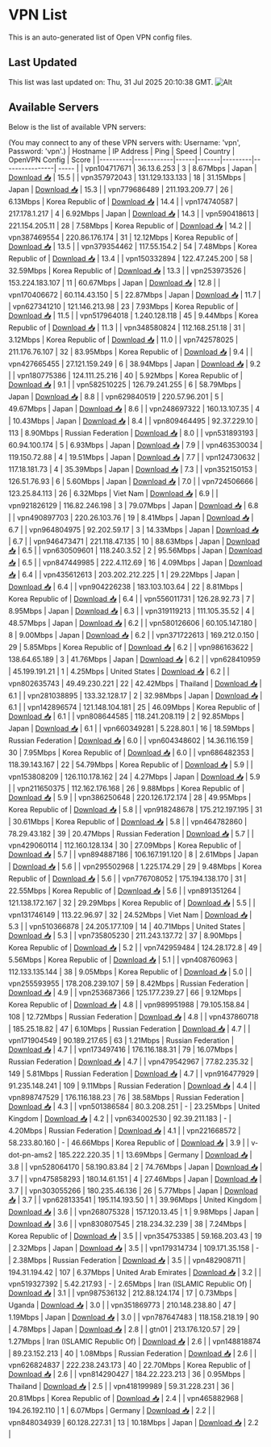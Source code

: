 # VPN List

This is an auto-generated list of Open VPN config files.

## Last Updated

This list was last updated on: Thu, 31 Jul 2025 20:10:38 GMT.
![Alt](https://repobeats.axiom.co/api/embed/186b98318ef1479477931607c1ad7d823f12451f.svg "Repobeats analytics image")

## Available Servers

Below is the list of available VPN servers:

(You may connect to any of these VPN servers with: Username: 'vpn', Password: 'vpn'.)
| Hostname | IP Address | Ping | Speed | Country | OpenVPN Config | Score |
|----------|------------|------|-------|---------|----------------| ----- |
| vpn104717671 | 36.13.6.253 | 3 | 8.67Mbps | Japan | [Download 📥](./configs/server_0_JP.ovpn) | 15.5 |
| vpn357972043 | 131.129.133.133 | 18 | 31.15Mbps | Japan | [Download 📥](./configs/server_1_JP.ovpn) | 15.3 |
| vpn779686489 | 211.193.209.77 | 26 | 6.13Mbps | Korea Republic of | [Download 📥](./configs/server_2_KR.ovpn) | 14.4 |
| vpn174740587 | 217.178.1.217 | 4 | 6.92Mbps | Japan | [Download 📥](./configs/server_3_JP.ovpn) | 14.3 |
| vpn590418613 | 221.154.205.11 | 28 | 7.58Mbps | Korea Republic of | [Download 📥](./configs/server_4_KR.ovpn) | 14.2 |
| vpn387469554 | 220.86.176.174 | 31 | 12.12Mbps | Korea Republic of | [Download 📥](./configs/server_5_KR.ovpn) | 13.5 |
| vpn379354462 | 117.55.154.2 | 54 | 7.48Mbps | Korea Republic of | [Download 📥](./configs/server_6_KR.ovpn) | 13.4 |
| vpn150332894 | 122.47.245.200 | 58 | 32.59Mbps | Korea Republic of | [Download 📥](./configs/server_7_KR.ovpn) | 13.3 |
| vpn253973526 | 153.224.183.107 | 11 | 60.67Mbps | Japan | [Download 📥](./configs/server_8_JP.ovpn) | 12.8 |
| vpn170406672 | 60.114.43.150 | 5 | 22.87Mbps | Japan | [Download 📥](./configs/server_9_JP.ovpn) | 11.7 |
| vpn627341210 | 121.146.213.98 | 23 | 7.93Mbps | Korea Republic of | [Download 📥](./configs/server_10_KR.ovpn) | 11.5 |
| vpn517964018 | 1.240.128.118 | 45 | 9.44Mbps | Korea Republic of | [Download 📥](./configs/server_11_KR.ovpn) | 11.3 |
| vpn348580824 | 112.168.251.18 | 31 | 3.12Mbps | Korea Republic of | [Download 📥](./configs/server_12_KR.ovpn) | 11.0 |
| vpn742578025 | 211.176.76.107 | 32 | 83.95Mbps | Korea Republic of | [Download 📥](./configs/server_13_KR.ovpn) | 9.4 |
| vpn427665455 | 27.121.159.249 | 6 | 38.94Mbps | Japan | [Download 📥](./configs/server_14_JP.ovpn) | 9.2 |
| vpn180775386 | 124.111.25.216 | 40 | 5.92Mbps | Korea Republic of | [Download 📥](./configs/server_15_KR.ovpn) | 9.1 |
| vpn582510225 | 126.79.241.255 | 6 | 58.79Mbps | Japan | [Download 📥](./configs/server_16_JP.ovpn) | 8.8 |
| vpn629840519 | 220.57.96.201 | 5 | 49.67Mbps | Japan | [Download 📥](./configs/server_17_JP.ovpn) | 8.6 |
| vpn248697322 | 160.13.107.35 | 4 | 10.43Mbps | Japan | [Download 📥](./configs/server_18_JP.ovpn) | 8.4 |
| vpn809464495 | 92.37.229.10 | 113 | 8.90Mbps | Russian Federation | [Download 📥](./configs/server_19_RU.ovpn) | 8.0 |
| vpn531893193 | 60.94.100.174 | 5 | 6.93Mbps | Japan | [Download 📥](./configs/server_20_JP.ovpn) | 7.9 |
| vpn463530034 | 119.150.72.88 | 4 | 19.51Mbps | Japan | [Download 📥](./configs/server_21_JP.ovpn) | 7.7 |
| vpn124730632 | 117.18.181.73 | 4 | 35.39Mbps | Japan | [Download 📥](./configs/server_22_JP.ovpn) | 7.3 |
| vpn352150153 | 126.51.76.93 | 6 | 5.60Mbps | Japan | [Download 📥](./configs/server_23_JP.ovpn) | 7.0 |
| vpn724506666 | 123.25.84.113 | 26 | 6.32Mbps | Viet Nam | [Download 📥](./configs/server_24_VN.ovpn) | 6.9 |
| vpn921826129 | 116.82.246.198 | 3 | 79.07Mbps | Japan | [Download 📥](./configs/server_25_JP.ovpn) | 6.8 |
| vpn490897703 | 220.26.103.76 | 19 | 8.41Mbps | Japan | [Download 📥](./configs/server_26_JP.ovpn) | 6.7 |
| vpn964804975 | 92.202.59.17 | 3 | 14.33Mbps | Japan | [Download 📥](./configs/server_27_JP.ovpn) | 6.7 |
| vpn946473471 | 221.118.47.135 | 10 | 88.63Mbps | Japan | [Download 📥](./configs/server_28_JP.ovpn) | 6.5 |
| vpn630509601 | 118.240.3.52 | 2 | 95.56Mbps | Japan | [Download 📥](./configs/server_29_JP.ovpn) | 6.5 |
| vpn847449985 | 222.4.112.69 | 16 | 4.09Mbps | Japan | [Download 📥](./configs/server_30_JP.ovpn) | 6.4 |
| vpn435612613 | 203.202.212.225 | 1 | 29.22Mbps | Japan | [Download 📥](./configs/server_31_JP.ovpn) | 6.4 |
| vpn904226238 | 183.103.103.64 | 22 | 8.81Mbps | Korea Republic of | [Download 📥](./configs/server_32_KR.ovpn) | 6.4 |
| vpn556011731 | 126.28.92.73 | 7 | 8.95Mbps | Japan | [Download 📥](./configs/server_33_JP.ovpn) | 6.3 |
| vpn319119213 | 111.105.35.52 | 4 | 48.57Mbps | Japan | [Download 📥](./configs/server_34_JP.ovpn) | 6.2 |
| vpn580126606 | 60.105.147.180 | 8 | 9.00Mbps | Japan | [Download 📥](./configs/server_35_JP.ovpn) | 6.2 |
| vpn371722613 | 169.212.0.150 | 29 | 5.85Mbps | Korea Republic of | [Download 📥](./configs/server_36_KR.ovpn) | 6.2 |
| vpn986163622 | 138.64.65.189 | 3 | 41.76Mbps | Japan | [Download 📥](./configs/server_37_JP.ovpn) | 6.2 |
| vpn628410959 | 45.199.191.21 | 1 | 4.25Mbps | United States | [Download 📥](./configs/server_38_US.ovpn) | 6.2 |
| vpn802635743 | 49.49.230.221 | 22 | 42.42Mbps | Thailand | [Download 📥](./configs/server_39_TH.ovpn) | 6.1 |
| vpn281038895 | 133.32.128.17 | 2 | 32.98Mbps | Japan | [Download 📥](./configs/server_40_JP.ovpn) | 6.1 |
| vpn142896574 | 121.148.104.181 | 25 | 46.09Mbps | Korea Republic of | [Download 📥](./configs/server_41_KR.ovpn) | 6.1 |
| vpn808644585 | 118.241.208.119 | 2 | 92.85Mbps | Japan | [Download 📥](./configs/server_42_JP.ovpn) | 6.1 |
| vpn660349281 | 5.228.80.1 | 16 | 18.59Mbps | Russian Federation | [Download 📥](./configs/server_43_RU.ovpn) | 6.0 |
| vpn604348602 | 14.36.116.159 | 30 | 7.95Mbps | Korea Republic of | [Download 📥](./configs/server_44_KR.ovpn) | 6.0 |
| vpn686482353 | 118.39.143.167 | 22 | 54.79Mbps | Korea Republic of | [Download 📥](./configs/server_45_KR.ovpn) | 5.9 |
| vpn153808209 | 126.110.178.162 | 24 | 4.27Mbps | Japan | [Download 📥](./configs/server_46_JP.ovpn) | 5.9 |
| vpn211650375 | 112.162.176.168 | 26 | 9.88Mbps | Korea Republic of | [Download 📥](./configs/server_47_KR.ovpn) | 5.9 |
| vpn386250648 | 220.126.172.174 | 28 | 49.95Mbps | Korea Republic of | [Download 📥](./configs/server_48_KR.ovpn) | 5.8 |
| vpn918248678 | 175.212.197.195 | 31 | 30.61Mbps | Korea Republic of | [Download 📥](./configs/server_49_KR.ovpn) | 5.8 |
| vpn464782860 | 78.29.43.182 | 39 | 20.47Mbps | Russian Federation | [Download 📥](./configs/server_50_RU.ovpn) | 5.7 |
| vpn429060114 | 112.160.128.134 | 30 | 27.09Mbps | Korea Republic of | [Download 📥](./configs/server_51_KR.ovpn) | 5.7 |
| vpn894887186 | 106.167.191.120 | 8 | 2.61Mbps | Japan | [Download 📥](./configs/server_52_JP.ovpn) | 5.6 |
| vpn295502968 | 1.225.174.29 | 29 | 9.48Mbps | Korea Republic of | [Download 📥](./configs/server_53_KR.ovpn) | 5.6 |
| vpn776708052 | 175.194.138.170 | 31 | 22.55Mbps | Korea Republic of | [Download 📥](./configs/server_54_KR.ovpn) | 5.6 |
| vpn891351264 | 121.138.172.167 | 32 | 29.29Mbps | Korea Republic of | [Download 📥](./configs/server_55_KR.ovpn) | 5.5 |
| vpn131746149 | 113.22.96.97 | 32 | 24.52Mbps | Viet Nam | [Download 📥](./configs/server_56_VN.ovpn) | 5.3 |
| vpn510366878 | 24.205.177.109 | 14 | 40.71Mbps | United States | [Download 📥](./configs/server_57_US.ovpn) | 5.3 |
| vpn735805230 | 211.243.137.72 | 37 | 8.90Mbps | Korea Republic of | [Download 📥](./configs/server_58_KR.ovpn) | 5.2 |
| vpn742959484 | 124.28.172.8 | 49 | 5.56Mbps | Korea Republic of | [Download 📥](./configs/server_59_KR.ovpn) | 5.1 |
| vpn408760963 | 112.133.135.144 | 38 | 9.05Mbps | Korea Republic of | [Download 📥](./configs/server_60_KR.ovpn) | 5.0 |
| vpn255593955 | 178.208.239.107 | 59 | 8.42Mbps | Russian Federation | [Download 📥](./configs/server_61_RU.ovpn) | 4.9 |
| vpn253687366 | 125.177.239.27 | 66 | 9.12Mbps | Korea Republic of | [Download 📥](./configs/server_62_KR.ovpn) | 4.8 |
| vpn989951988 | 79.105.158.84 | 108 | 12.72Mbps | Russian Federation | [Download 📥](./configs/server_63_RU.ovpn) | 4.8 |
| vpn437860718 | 185.25.18.82 | 47 | 6.10Mbps | Russian Federation | [Download 📥](./configs/server_64_RU.ovpn) | 4.7 |
| vpn171904549 | 90.189.217.65 | 63 | 1.21Mbps | Russian Federation | [Download 📥](./configs/server_65_RU.ovpn) | 4.7 |
| vpn173497416 | 176.116.188.31 | 79 | 16.07Mbps | Russian Federation | [Download 📥](./configs/server_66_RU.ovpn) | 4.7 |
| vpn479542967 | 77.82.235.32 | 149 | 5.81Mbps | Russian Federation | [Download 📥](./configs/server_67_RU.ovpn) | 4.7 |
| vpn916477929 | 91.235.148.241 | 109 | 9.11Mbps | Russian Federation | [Download 📥](./configs/server_68_RU.ovpn) | 4.4 |
| vpn898747529 | 176.116.188.23 | 76 | 38.58Mbps | Russian Federation | [Download 📥](./configs/server_69_RU.ovpn) | 4.3 |
| vpn501386584 | 80.3.208.251 | - | 23.25Mbps | United Kingdom | [Download 📥](./configs/server_70_GB.ovpn) | 4.2 |
| vpn634002530 | 92.39.211.183 | - | 4.20Mbps | Russian Federation | [Download 📥](./configs/server_71_RU.ovpn) | 4.1 |
| vpn221668572 | 58.233.80.160 | - | 46.66Mbps | Korea Republic of | [Download 📥](./configs/server_72_KR.ovpn) | 3.9 |
| v-dot-pn-ams2 | 185.222.220.35 | 1 | 13.69Mbps | Germany | [Download 📥](./configs/server_73_DE.ovpn) | 3.8 |
| vpn528064170 | 58.190.83.84 | 2 | 74.76Mbps | Japan | [Download 📥](./configs/server_74_JP.ovpn) | 3.7 |
| vpn475858293 | 180.14.61.151 | 4 | 27.46Mbps | Japan | [Download 📥](./configs/server_75_JP.ovpn) | 3.7 |
| vpn303055266 | 180.235.46.136 | 26 | 5.77Mbps | Japan | [Download 📥](./configs/server_76_JP.ovpn) | 3.7 |
| vpn628133541 | 195.114.193.50 | 1 | 39.96Mbps | United Kingdom | [Download 📥](./configs/server_77_GB.ovpn) | 3.6 |
| vpn268075328 | 157.120.13.45 | 1 | 9.98Mbps | Japan | [Download 📥](./configs/server_78_JP.ovpn) | 3.6 |
| vpn830807545 | 218.234.32.239 | 38 | 7.24Mbps | Korea Republic of | [Download 📥](./configs/server_79_KR.ovpn) | 3.5 |
| vpn354753385 | 59.168.203.43 | 19 | 2.32Mbps | Japan | [Download 📥](./configs/server_80_JP.ovpn) | 3.5 |
| vpn179314734 | 109.171.35.158 | - | 2.38Mbps | Russian Federation | [Download 📥](./configs/server_81_RU.ovpn) | 3.5 |
| vpn482908711 | 194.31.194.42 | 107 | 6.37Mbps | United Arab Emirates | [Download 📥](./configs/server_82_AE.ovpn) | 3.2 |
| vpn519327392 | 5.42.217.93 | - | 2.65Mbps | Iran (ISLAMIC Republic Of) | [Download 📥](./configs/server_83_IR.ovpn) | 3.1 |
| vpn987536132 | 212.88.124.174 | 17 | 0.73Mbps | Uganda | [Download 📥](./configs/server_84_UG.ovpn) | 3.0 |
| vpn351869773 | 210.148.238.80 | 47 | 1.19Mbps | Japan | [Download 📥](./configs/server_85_JP.ovpn) | 3.0 |
| vpn787647483 | 118.158.218.19 | 90 | 4.78Mbps | Japan | [Download 📥](./configs/server_86_JP.ovpn) | 2.8 |
| gtn01 | 213.176.120.57 | 29 | 1.27Mbps | Iran (ISLAMIC Republic Of) | [Download 📥](./configs/server_87_IR.ovpn) | 2.6 |
| vpn148818874 | 89.23.152.213 | 40 | 1.08Mbps | Russian Federation | [Download 📥](./configs/server_88_RU.ovpn) | 2.6 |
| vpn626824837 | 222.238.243.173 | 40 | 22.70Mbps | Korea Republic of | [Download 📥](./configs/server_89_KR.ovpn) | 2.6 |
| vpn814290427 | 184.22.223.213 | 36 | 0.95Mbps | Thailand | [Download 📥](./configs/server_90_TH.ovpn) | 2.5 |
| vpn418199989 | 59.31.228.231 | 36 | 20.81Mbps | Korea Republic of | [Download 📥](./configs/server_91_KR.ovpn) | 2.4 |
| vpn465882968 | 194.26.192.110 | 1 | 6.07Mbps | Germany | [Download 📥](./configs/server_92_DE.ovpn) | 2.2 |
| vpn848034939 | 60.128.227.31 | 13 | 10.18Mbps | Japan | [Download 📥](./configs/server_93_JP.ovpn) | 2.2 |
